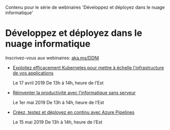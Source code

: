 Contenu pour le série de webinaires 'Développez et déployez dans le nuage informatique' 

# Développez et déployez dans le nuage informatique

Inscrivez-vous aux webinaires: [aka.ms/DDNI](http://aka.ms/DDNI)

- [Exploitez efficacement Kubernetes pour mettre à échelle l'infrastructure de vos applications](https://info.microsoft.com/CA-AZUREPLAT-WBNR-FY19-04Apr-17-ExploitezefficacementKubernetespourmettreaechellelinfrastructuredevosapplications-MCW0012259_02OnDemandRegistration-ForminBody.html?wt.mc_id=AID2444354_QSG_355020)

    Le 17 avril 2019 De 13h à 14h‚ heure de l’Est

- [Réinventer la productivité avec l’informatique sans serveur](https://info.microsoft.com/ca-azureplat-wbnr-fy19-05may-01-reinventerlaproductiviteaveclinformatiquesansserveur-mcw0012260_01registration-forminbody.html?wt.mc_id=AID2444355_QSG_355047&ocid=AID2444355_QSG_355047)

   Le 1er mai 2019 De 13h à 14h‚ heure de l’Est

- [Créez, testez et déployez en continu avec Azure Pipelines](https://info.microsoft.com/CA-AZUREPLAT-WBNR-FY19-05May-15-CreeztestezetdeployezencontinuavecAzurepipelines-MCW0012261_02OnDemandRegistration-ForminBody.html?wt.mc_id=AID2444356_QSG_355061)

    Le 15 mai 2019 De 13h à 14h‚ heure de l’Est

